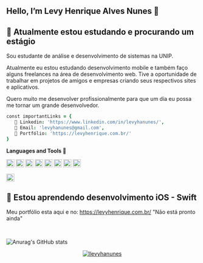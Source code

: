 ## Hello, I’m Levy Henrique Alves Nunes 🤙





## 🔭 Atualmente estou estudando e procurando um estágio

Sou estudante de análise e desenvolvimento de sistemas na UNIP.

Atualmente eu estou estudando desenvolvimento mobile e também faço alguns freelances na área de desenvolvimento web. Tive a oportunidade de trabalhar em projetos de amigos e empresas criando seus respectivos sites e aplicativos.

Quero muito me desenvolver profissionalmente para que um dia eu possa me tornar um grande
desenvolvedor.

```j
const importantLinks = {
   📒 Linkedin: 'https://www.linkedin.com/in/levyhanunes/', 
   👋 Email: 'levyhanunes@gmail.com',
   🌱 Portfólio: 'https://levyhenrique.com.br/'
}
```

**Languages and Tools 🚀**

<a href="https://www.apple.com/br/swift/" title="Swift"><img src="https://github.com/tomchen/stack-icons/blob/master/logos/swift.svg" alt="Java" width="21px" height="21px"></a>
<a href="https://docs.oracle.com/en/java/" title="Java"><img src="https://github.com/tomchen/stack-icons/blob/master/logos/java.svg" alt="Java" width="21px" height="21px"></a>
<a href="https://docs.spring.io/spring-framework/docs/current/reference/html/" title="Spring"><img src="https://github.com/tomchen/stack-icons/blob/master/logos/spring.svg" alt="Typescript" width="21px" height="21px"></a>
<a href="https://developer.mozilla.org/pt-BR/docs/Web/JavaScript/Reference"><img src="https://github.com/tomchen/stack-icons/blob/master/logos/kotlin.svg" alt="Kotlin" width="21px" height="21px"></a>
<a href="https://www.w3.org/TR/html5/" title="HTML5"><img src="https://github.com/tomchen/stack-icons/blob/master/logos/html-5.svg" alt="HTML5" width="21px" height="21px"></a>
<a href="https://developer.mozilla.org/pt-BR/docs/Web/JavaScript/Reference"><img src="https://github.com/tomchen/stack-icons/blob/master/logos/javascript.svg" alt="Javascript" width="21px" height="21px"></a>
<a href="https://angular.io/" title="Angular"><img src="https://github.com/tomchen/stack-icons/blob/master/logos/angular-icon.svg" alt="Angular" width="21px" height="21px"></a>
<a href="https://git-scm.com/" title="Git"><img src="https://github.com/tomchen/stack-icons/blob/master/logos/git-icon.svg" alt="Git" width="21px" height="21px"></a>

<a href="https://code.visualstudio.com/" title="Visual Studio Code"><img src="https://github.com/tomchen/stack-icons/blob/master/logos/visual-studio-code.svg" alt="Visual Studio Code" width="21px" height="21px"></a>



## 🌱 Estou aprendendo desenvolvimento iOS - Swift

  Meu portfólio esta aqui e no: https://levyhenrique.com.br/ "Não está pronto ainda"



<br />

![Anurag's GitHub stats](https://github-readme-stats.vercel.app/api?username=levyhanunes&hide=contribs,prs)



<p align="center">
    <a href="https://github.com/levyhanunes" target="_blank"><img alt="llevyhanunes" src="https://badges.pufler.dev/visits/levyhanunes/levyhanunes?logo=GitHub&label=Visits&color=success&logoColor=white&style=flat-square"/></a>
</p>

